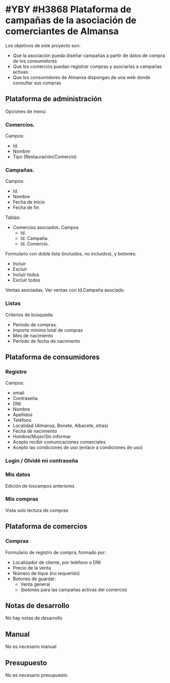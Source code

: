 # #YBY #H3868 Plataforma de campañas de la asociación de comerciantes de Almansa
Los objetivos de este proyecto son:
+ Que la asociación pueda diseñar campañas a partir de datos de compra de los consumidores
+ Que los comercios puedan registrar compras y asociarlas a campañas activas
+ Que los consumidores de Almansa dispongan de una web donde consultar sus compras

## Plataforma de administración
Opciones de menú:
### Comercios.
Campos:
+ Id.
+ Nombre
+ Tipo (Restauración/Comercio)

### Campañas.
Campos:
+ Id.
+ Nombre
+ Fecha de inicio
+ Fecha de fin

Tablas:
+ Comercios asociados. Campos
    + Id.
    + Id. Campaña.
    + Id. Comercio.

Formulario con doble lista (incluidos, no incluidos), y botones:
+ Incluir
+ Excluir
+ Incluir todos
+ Excluir todos

Ventas asociadas. Ver ventas con Id.Campaña asociado.

### Listas
Criterios de búsqueda:
+ Período de compras.
+ Importe mínimo total de compras
+ Mes de nacimiento
+ Período de fecha de nacimiento

## Plataforma de consumidores
### Registro
Campos:
+ email
+ Contraseña.
+ DNI
+ Nombre
+ Apellidos
+ Teléfono
+ Localidad (Almansa, Bonete, Albacete, otras)
+ Fecha de nacimiento
+ Hombre/Mujer/Sin informar
+ Acepto recibir comunicaciones comerciales
+ Acepto las condiciones de uso (enlace a condiciones de uso)

### Login / Olvidé mi contraseña
### Mis datos
Edición de loscampos anteriores
### Mis compras
Vista solo lectura de compras

## Plataforma de comercios
### Compras
Formulario de registro de compra, formado por:
+ Localizador de cliente, por teléfono o DNI
+ Precio de la venta
+ Número de tique (no requerido)
+ Botones de guardar:
    + Venta general
    + (botones para las campañas activas del comercio)

## Notas de desarrollo
No hay notas de desarrollo

## Manual
No es necesario manual

## Presupuesto
No es necesario presupuesto